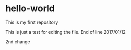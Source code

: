# hello-world
This is my first repository

This is just a test for editing the file.
End of line 2017/01/12

2nd change

